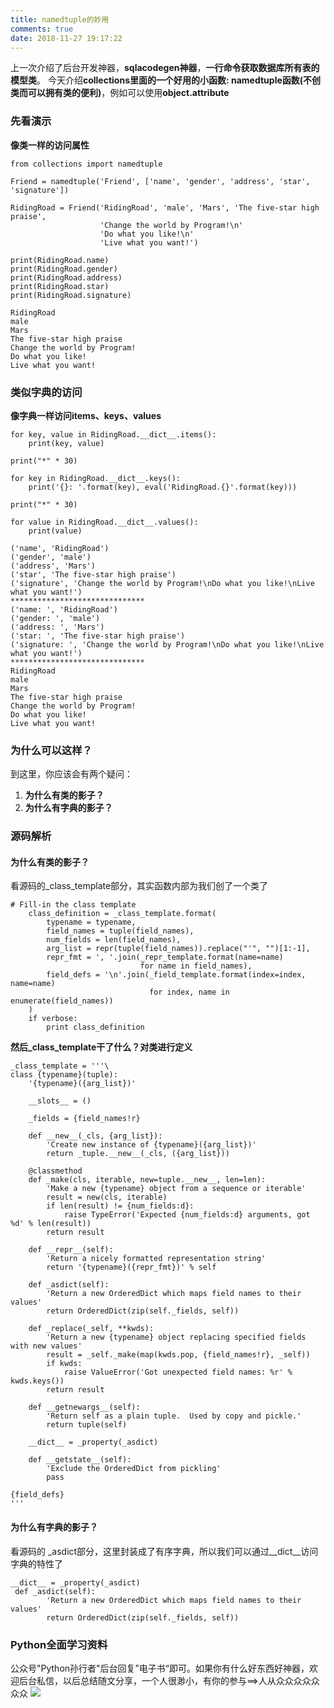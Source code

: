 ```yaml
---
title: namedtuple的妙用
comments: true
date: 2018-11-27 19:17:22
---
```


上一次介绍了后台开发神器，**sqlacodegen神器**，**一行命令获取数据库所有表的模型类**。
今天介绍**collections里面的一个好用的小函数: namedtuple函数(不创类而可以拥有类的便利)**，例如可以使用**object.attribute**
<!--more-->
### 先看演示
**像类一样的访问属性**
```
from collections import namedtuple

Friend = namedtuple('Friend', ['name', 'gender', 'address', 'star', 'signature'])

RidingRoad = Friend('RidingRoad', 'male', 'Mars', 'The five-star high praise',
                    'Change the world by Program!\n'
                    'Do what you like!\n'
                    'Live what you want!')

print(RidingRoad.name)
print(RidingRoad.gender)
print(RidingRoad.address)
print(RidingRoad.star)
print(RidingRoad.signature)

RidingRoad
male
Mars
The five-star high praise
Change the world by Program!
Do what you like!
Live what you want!
```
### 类似字典的访问
**像字典一样访问items、keys、values**
```
for key, value in RidingRoad.__dict__.items():
    print(key, value)

print("*" * 30)

for key in RidingRoad.__dict__.keys():
    print('{}: '.format(key), eval('RidingRoad.{}'.format(key)))

print("*" * 30)

for value in RidingRoad.__dict__.values():
    print(value)

('name', 'RidingRoad')
('gender', 'male')
('address', 'Mars')
('star', 'The five-star high praise')
('signature', 'Change the world by Program!\nDo what you like!\nLive what you want!')
******************************
('name: ', 'RidingRoad')
('gender: ', 'male')
('address: ', 'Mars')
('star: ', 'The five-star high praise')
('signature: ', 'Change the world by Program!\nDo what you like!\nLive what you want!')
******************************
RidingRoad
male
Mars
The five-star high praise
Change the world by Program!
Do what you like!
Live what you want!

```
### 为什么可以这样？
到这里，你应该会有两个疑问：
1. **为什么有类的影子？**
2. **为什么有字典的影子？**
### 源码解析
#### 为什么有类的影子？
看源码的_class_template部分，其实函数内部为我们创了一个类了
```
# Fill-in the class template
    class_definition = _class_template.format(
        typename = typename,
        field_names = tuple(field_names),
        num_fields = len(field_names),
        arg_list = repr(tuple(field_names)).replace("'", "")[1:-1],
        repr_fmt = ', '.join(_repr_template.format(name=name)
                             for name in field_names),
        field_defs = '\n'.join(_field_template.format(index=index, name=name)
                               for index, name in enumerate(field_names))
    )
    if verbose:
        print class_definition
```
**然后_class_template干了什么？对类进行定义**
```
_class_template = '''\
class {typename}(tuple):
    '{typename}({arg_list})'

    __slots__ = ()

    _fields = {field_names!r}

    def __new__(_cls, {arg_list}):
        'Create new instance of {typename}({arg_list})'
        return _tuple.__new__(_cls, ({arg_list}))

    @classmethod
    def _make(cls, iterable, new=tuple.__new__, len=len):
        'Make a new {typename} object from a sequence or iterable'
        result = new(cls, iterable)
        if len(result) != {num_fields:d}:
            raise TypeError('Expected {num_fields:d} arguments, got %d' % len(result))
        return result

    def __repr__(self):
        'Return a nicely formatted representation string'
        return '{typename}({repr_fmt})' % self

    def _asdict(self):
        'Return a new OrderedDict which maps field names to their values'
        return OrderedDict(zip(self._fields, self))

    def _replace(_self, **kwds):
        'Return a new {typename} object replacing specified fields with new values'
        result = _self._make(map(kwds.pop, {field_names!r}, _self))
        if kwds:
            raise ValueError('Got unexpected field names: %r' % kwds.keys())
        return result

    def __getnewargs__(self):
        'Return self as a plain tuple.  Used by copy and pickle.'
        return tuple(self)

    __dict__ = _property(_asdict)

    def __getstate__(self):
        'Exclude the OrderedDict from pickling'
        pass

{field_defs}
'''
```
#### 为什么有字典的影子？
看源码的 _asdict部分，这里封装成了有序字典，所以我们可以通过\_\_dict\_\_访问字典的特性了
```
__dict__ = _property(_asdict)
 def _asdict(self):
        'Return a new OrderedDict which maps field names to their values'
        return OrderedDict(zip(self._fields, self))
```
### Python全面学习资料
公众号"Python孙行者"后台回复”电子书“即可。如果你有什么好东西好神器，欢迎后台私信，以后总结随文分享，一个人很渺小，有你的参与==>人从众众众众众众众
![](https://i.loli.net/2018/11/27/5bfd27354b6d3.png)




